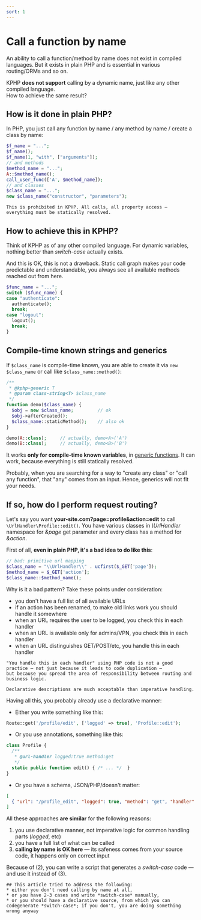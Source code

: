 ```yaml
---
sort: 1
---
```


# Call a function by name

An ability to call a function/method by name does not exist in compiled languages. 
But it exists in plain PHP and is essential in various routing/ORMs and so on.

KPHP **does not support** calling by a dynamic name, just like any other compiled language.   
How to achieve the same result?


## How is it done in plain PHP?

In PHP, you just call any function by name / any method by name / create a class by name:

```php
$f_name = "...";
$f_name();
$f_name(1, "with", ["arguments"]);    
// and methods
$method_name = "...";
A::$method_name();
call_user_func(['A', $method_name]);
// and classes
$class_name = "...";
new $class_name("constructor", "parameters");  
```

```warning
This is prohibited in KPHP. All calls, all property access — everything must be statically resolved. 
```


## How to achieve this in KPHP?

Think of KPHP as of any other compiled language. 
For dynamic variables, nothing better than *switch-case* actually exists.

And this is OK, this is not a drawback. 
Static call graph makes your code predictable and understandable, you always see all available methods reached out from here.

```php
$func_name = "...";
switch ($func_name) {
case "authenticate":
  authenticate();
  break;
case "logout":
  logout();
  break; 
}
```


## Compile-time known strings and generics

If `$class_name` is compile-time known, you are able to create it via `new $class_name` or call like `$class_name::method()`:

```php
/**
 * @kphp-generic T
 * @param class-string<T> $class_name
 */
function demo($class_name) {
  $obj = new $class_name;         // ok
  $obj->afterCreated();
  $class_name::staticMethod();    // also ok
}

demo(A::class);     // actually, demo<A>('A')
demo(B::class);     // actually, demo<B>('B')
```

It works **only for compile-time known variables**, in [generic functions](../static-type-system/generic-functions.md). It can work, because everything is still statically resolved.

Probably, when you are searching for a way to "create any class" or "call any function", that "any" comes from an input. Hence, generics will not fit your needs.


## If so, how do I perform request routing?

Let's say you want **your-site.com?page=profile&action=edit** to call `\UrlHandler\Profile::edit()`. 
You have various classes in *\UrlHandler* namespace for *&page* get parameter and every class has a method for *&action*.

First of all, **even in plain PHP, it's a bad idea to do like this**:

```php
// bad: primitive url mapping
$class_name = "\\UrlHandler\\" . ucfirst($_GET['page']);
$method_name = $_GET['action'];
$class_name::$method_name();
```

Why is it a bad pattern? Take these points under consideration:
* you don't have a full list of all available URLs
* if an action has been renamed, to make old links work you should handle it somewhere
* when an URL requires the user to be logged, you check this in each handler
* when an URL is available only for admins/VPN, you check this in each handler
* when an URL distinguishes GET/POST/etc, you handle this in each handler

```warning
"You handle this in each handler" using PHP code is not a good practice — not just because it leads to code duplication — 
but because you spread the area of responsibility between routing and business logic.
```

```tip
Declarative descriptions are much acceptable than imperative handling.
```
 
Having all this, you probably already use a declarative manner:

* Either you write something like this:

```php
Route::get('/profile/edit', ['logged' => true], 'Profile::edit');  
```

* Or you use annotations, something like this:

```php
class Profile {
  /**
   * @url-handler logged:true method:get
   */
  static public function edit() { /* ... */  }
}
```

* Or you have a schema, JSON/PHP/doesn't matter:

```json
[
  { "url": "/profile_edit", "logged": true, "method": "get", "handler": "Profile::edit" }
]
```

All these approaches **are similar** for the following reasons:
1. you use declarative manner, not imperative logic for common handling parts (*logged*, etc)
2. you have a full list of what can be called
3. **calling by name is OK here** — its safeness comes from your source code, it happens only on correct input

Because of (2), you can write a script that generates a *switch-case* code — and use it instead of (3).

```tip
## This article tried to address the following:
* either you don't need calling by name at all,
* or you have 2-3 cases and write *switch-case* manually,
* or you should have a declarative source, from which you can codegenerate *switch-case*; if you don't, you are doing something wrong anyway
``` 
